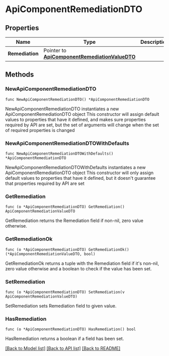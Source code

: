 # ApiComponentRemediationDTO

## Properties

Name | Type | Description | Notes
------------ | ------------- | ------------- | -------------
**Remediation** | Pointer to [**ApiComponentRemediationValueDTO**](ApiComponentRemediationValueDTO.md) |  | [optional] 

## Methods

### NewApiComponentRemediationDTO

`func NewApiComponentRemediationDTO() *ApiComponentRemediationDTO`

NewApiComponentRemediationDTO instantiates a new ApiComponentRemediationDTO object
This constructor will assign default values to properties that have it defined,
and makes sure properties required by API are set, but the set of arguments
will change when the set of required properties is changed

### NewApiComponentRemediationDTOWithDefaults

`func NewApiComponentRemediationDTOWithDefaults() *ApiComponentRemediationDTO`

NewApiComponentRemediationDTOWithDefaults instantiates a new ApiComponentRemediationDTO object
This constructor will only assign default values to properties that have it defined,
but it doesn't guarantee that properties required by API are set

### GetRemediation

`func (o *ApiComponentRemediationDTO) GetRemediation() ApiComponentRemediationValueDTO`

GetRemediation returns the Remediation field if non-nil, zero value otherwise.

### GetRemediationOk

`func (o *ApiComponentRemediationDTO) GetRemediationOk() (*ApiComponentRemediationValueDTO, bool)`

GetRemediationOk returns a tuple with the Remediation field if it's non-nil, zero value otherwise
and a boolean to check if the value has been set.

### SetRemediation

`func (o *ApiComponentRemediationDTO) SetRemediation(v ApiComponentRemediationValueDTO)`

SetRemediation sets Remediation field to given value.

### HasRemediation

`func (o *ApiComponentRemediationDTO) HasRemediation() bool`

HasRemediation returns a boolean if a field has been set.


[[Back to Model list]](../README.md#documentation-for-models) [[Back to API list]](../README.md#documentation-for-api-endpoints) [[Back to README]](../README.md)


